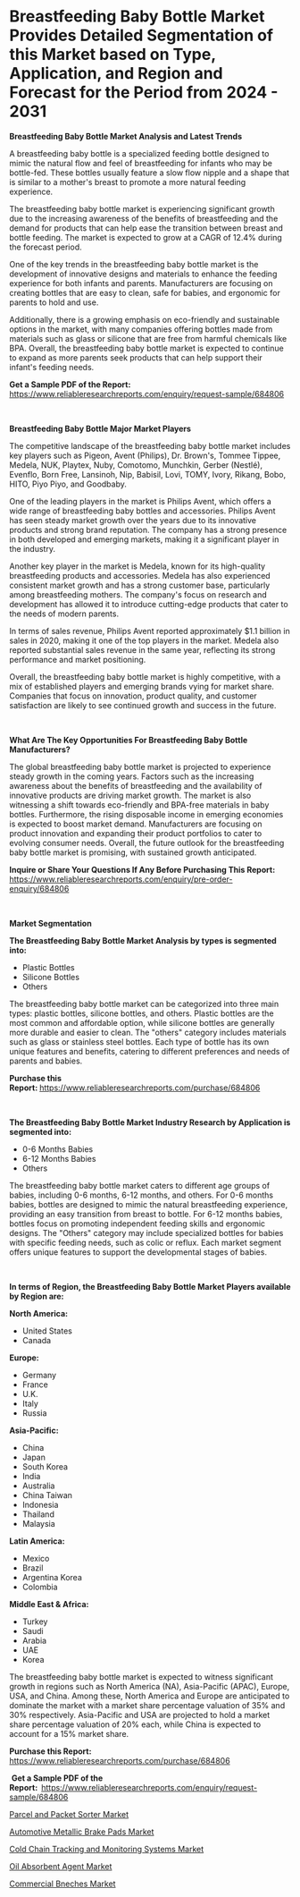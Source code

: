 <p><h1>Breastfeeding Baby Bottle Market Provides Detailed Segmentation of this Market based on Type, Application, and Region and Forecast for the Period from 2024 - 2031</h1></p><p><strong>Breastfeeding Baby Bottle Market Analysis and Latest Trends</strong></p>
<p><p>A breastfeeding baby bottle is a specialized feeding bottle designed to mimic the natural flow and feel of breastfeeding for infants who may be bottle-fed. These bottles usually feature a slow flow nipple and a shape that is similar to a mother's breast to promote a more natural feeding experience.</p><p>The breastfeeding baby bottle market is experiencing significant growth due to the increasing awareness of the benefits of breastfeeding and the demand for products that can help ease the transition between breast and bottle feeding. The market is expected to grow at a CAGR of 12.4% during the forecast period.</p><p>One of the key trends in the breastfeeding baby bottle market is the development of innovative designs and materials to enhance the feeding experience for both infants and parents. Manufacturers are focusing on creating bottles that are easy to clean, safe for babies, and ergonomic for parents to hold and use.</p><p>Additionally, there is a growing emphasis on eco-friendly and sustainable options in the market, with many companies offering bottles made from materials such as glass or silicone that are free from harmful chemicals like BPA. Overall, the breastfeeding baby bottle market is expected to continue to expand as more parents seek products that can help support their infant's feeding needs.</p></p>
<p><strong>Get a Sample PDF of the Report:&nbsp;</strong> <a href="https://www.reliableresearchreports.com/enquiry/request-sample/684806">https://www.reliableresearchreports.com/enquiry/request-sample/684806</a></p>
<p>&nbsp;</p>
<p><strong>Breastfeeding Baby Bottle Major Market Players</strong></p>
<p><p>The competitive landscape of the breastfeeding baby bottle market includes key players such as Pigeon, Avent (Philips), Dr. Brown's, Tommee Tippee, Medela, NUK, Playtex, Nuby, Comotomo, Munchkin, Gerber (Nestlé), Evenflo, Born Free, Lansinoh, Nip, Babisil, Lovi, TOMY, Ivory, Rikang, Bobo, HITO, Piyo Piyo, and Goodbaby.</p><p>One of the leading players in the market is Philips Avent, which offers a wide range of breastfeeding baby bottles and accessories. Philips Avent has seen steady market growth over the years due to its innovative products and strong brand reputation. The company has a strong presence in both developed and emerging markets, making it a significant player in the industry.</p><p>Another key player in the market is Medela, known for its high-quality breastfeeding products and accessories. Medela has also experienced consistent market growth and has a strong customer base, particularly among breastfeeding mothers. The company's focus on research and development has allowed it to introduce cutting-edge products that cater to the needs of modern parents.</p><p>In terms of sales revenue, Philips Avent reported approximately $1.1 billion in sales in 2020, making it one of the top players in the market. Medela also reported substantial sales revenue in the same year, reflecting its strong performance and market positioning.</p><p>Overall, the breastfeeding baby bottle market is highly competitive, with a mix of established players and emerging brands vying for market share. Companies that focus on innovation, product quality, and customer satisfaction are likely to see continued growth and success in the future.</p></p>
<p>&nbsp;</p>
<p><strong>What Are The Key Opportunities For Breastfeeding Baby Bottle Manufacturers?</strong></p>
<p><p>The global breastfeeding baby bottle market is projected to experience steady growth in the coming years. Factors such as the increasing awareness about the benefits of breastfeeding and the availability of innovative products are driving market growth. The market is also witnessing a shift towards eco-friendly and BPA-free materials in baby bottles. Furthermore, the rising disposable income in emerging economies is expected to boost market demand. Manufacturers are focusing on product innovation and expanding their product portfolios to cater to evolving consumer needs. Overall, the future outlook for the breastfeeding baby bottle market is promising, with sustained growth anticipated.</p></p>
<p><strong>Inquire or Share Your Questions If Any Before Purchasing This Report:</strong> <a href="https://www.reliableresearchreports.com/enquiry/pre-order-enquiry/684806">https://www.reliableresearchreports.com/enquiry/pre-order-enquiry/684806</a></p>
<p>&nbsp;</p>
<p><strong>Market Segmentation</strong></p>
<p><strong>The Breastfeeding Baby Bottle Market Analysis by types is segmented into:</strong></p>
<p><ul><li>Plastic Bottles</li><li>Silicone Bottles</li><li>Others</li></ul></p>
<p><p>The breastfeeding baby bottle market can be categorized into three main types: plastic bottles, silicone bottles, and others. Plastic bottles are the most common and affordable option, while silicone bottles are generally more durable and easier to clean. The "others" category includes materials such as glass or stainless steel bottles. Each type of bottle has its own unique features and benefits, catering to different preferences and needs of parents and babies.</p></p>
<p><strong>Purchase this Report:&nbsp;</strong><a href="https://www.reliableresearchreports.com/purchase/684806">https://www.reliableresearchreports.com/purchase/684806</a></p>
<p>&nbsp;</p>
<p><strong>The Breastfeeding Baby Bottle Market Industry Research by Application is segmented into:</strong></p>
<p><ul><li>0-6 Months Babies</li><li>6-12 Months Babies</li><li>Others</li></ul></p>
<p><p>The breastfeeding baby bottle market caters to different age groups of babies, including 0-6 months, 6-12 months, and others. For 0-6 months babies, bottles are designed to mimic the natural breastfeeding experience, providing an easy transition from breast to bottle. For 6-12 months babies, bottles focus on promoting independent feeding skills and ergonomic designs. The "Others" category may include specialized bottles for babies with specific feeding needs, such as colic or reflux. Each market segment offers unique features to support the developmental stages of babies.</p></p>
<p>&nbsp;</p>
<p><strong>In terms of Region, the Breastfeeding Baby Bottle Market Players available by Region are:</strong></p>
<p>
    <p> <strong> North America: </strong>
        <ul>
            <li>United States</li>
            <li>Canada</li>
        </ul>
        </p> 
    <p> <strong> Europe: </strong>
        <ul>
            <li>Germany</li>
            <li>France</li>
            <li>U.K.</li>
            <li>Italy</li>
            <li>Russia</li>
        </ul>
        </p> 
    <p> <strong> Asia-Pacific: </strong>
        <ul>
            <li>China</li>
            <li>Japan</li>
            <li>South Korea</li>
            <li>India</li>
            <li>Australia</li>
            <li>China Taiwan</li>
            <li>Indonesia</li>
            <li>Thailand</li>
            <li>Malaysia</li>
        </ul>
        </p> 
    <p> <strong> Latin America: </strong>
        <ul>
            <li>Mexico</li>
            <li>Brazil</li>
            <li>Argentina Korea</li>
            <li>Colombia</li>
        </ul>
        </p> 
    <p> <strong> Middle East & Africa: </strong>
        <ul>
            <li>Turkey</li>
            <li>Saudi</li>
            <li>Arabia</li>
            <li>UAE</li>
            <li>Korea</li>
        </ul>
    </p>
    </p>
<p><p>The breastfeeding baby bottle market is expected to witness significant growth in regions such as North America (NA), Asia-Pacific (APAC), Europe, USA, and China. Among these, North America and Europe are anticipated to dominate the market with a market share percentage valuation of 35% and 30% respectively. Asia-Pacific and USA are projected to hold a market share percentage valuation of 20% each, while China is expected to account for a 15% market share.</p></p>
<p><strong>Purchase this Report: </strong><a href="https://www.reliableresearchreports.com/purchase/684806">https://www.reliableresearchreports.com/purchase/684806</a></p>
<p>&nbsp;<strong>Get a Sample PDF of the Report:&nbsp;&nbsp;</strong><a href="https://www.reliableresearchreports.com/enquiry/request-sample/684806">https://www.reliableresearchreports.com/enquiry/request-sample/684806</a></p>
<p><strong></strong></p>
<p><p><a href="https://github.com/dx0328/Market-Research-Report-List-1/blob/main/parcel-and-packet-sorter-market.md">Parcel and Packet Sorter Market</a></p><p><a href="https://boundless-drawbridge-702.notion.site/Global-Automotive-Metallic-Brake-Pads-Market-by-Types-Applications-and-Major-Players-with-Regiona-5ccea588e588454e83ba33d437d68e0d">Automotive Metallic Brake Pads Market</a></p><p><a href="https://natural-crush-b99.notion.site/Cold-Chain-Tracking-and-Monitoring-Systems-Market-Size-Furnishes-Valuable-Information-Encompassing-M-7d49e87caf6843cb907acbc28aca4728">Cold Chain Tracking and Monitoring Systems Market</a></p><p><a href="https://github.com/juancolorado15/Market-Research-Report-List-1/blob/main/oil-absorbent-agent-market.md">Oil Absorbent Agent Market</a></p><p><a href="https://view.publitas.com/reportprime-1/global-commercial-bneches-market-size-and-market-trends-insights-and-projections-from-2024-to-2031/">Commercial Bneches Market</a></p></p>